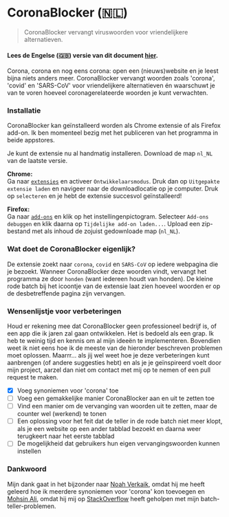 # CoronaBlocker (:netherlands:)
>CoronaBlocker vervangt viruswoorden voor vriendelijkere alternatieven.

#### Lees de Engelse (:uk:) versie van dit document [hier](/README.md). 

Corona, corona en nog eens corona: open een (nieuws)website en je leest bijna niets anders meer. CoronaBlocker vervangt woorden zoals 'corona', 'covid' en 'SARS-CoV' voor vriendelijkere alternatieven én waarschuwt je van te voren hoeveel coronagerelateerde woorden je kunt verwachten.

### Installatie
CoronaBlocker kan geïnstalleerd worden als Chrome extensie of als Firefox add-on. Ik ben momenteel bezig met het publiceren van het programma in beide appstores.

Je kunt de extensie nu al handmatig installeren. Download de map `nl_NL` van de laatste versie.

**Chrome:** <br>
Ga naar [`extensies`](chrome://extensions/) en activeer `Ontwikkelaarsmodus`. Druk dan op `Uitgepakte extensie laden` en navigeer naar de downloadlocatie op je computer. Druk op `selecteren` en je hebt de extensie succesvol geïnstalleerd!

**Firefox:** <br>
Ga naar [`add-ons`](about:addons) en klik op het instellingenpictogram. Selecteer `Add-ons debuggen` en klik daarna op `Tijdelijke add-on laden...`. Upload een zip-bestand met als inhoud de zojuist gedownloade map (`nl_NL`).

### Wat doet de CoronaBlocker eigenlijk?
De extensie zoekt naar `corona`, `covid` en `SARS-CoV` op iedere webpagina die je bezoekt. Wanneer CoronaBlocker deze woorden vindt, vervangt het programma ze door `honden` (want iedereen houdt van honden). De kleine rode batch bij het icoontje van de extensie laat zien hoeveel woorden er op de desbetreffende pagina zijn vervangen.


### Wensenlijstje voor verbeteringen
Houd er rekening mee dat CoronaBlocker geen professioneel bedrijf is, of een app die ik jaren zal gaan ontwikkelen. Het is bedoeld als een grap. Ik heb te weinig tijd en kennis om al mijn ideeën te implementeren. Bovendien weet ik niet eens hoe ik de meeste van de hieronder beschreven problemen moet oplossen. Maarrr... als jij wel weet hoe je deze verbeteringen kunt aanbrengen (of andere suggesties hebt) en als je je geïnspireerd voelt door mijn project, aarzel dan niet om contact met mij op te nemen of een pull request te maken.

- [x] Voeg synoniemen voor 'corona' toe
- [ ] Voeg een gemakkelijke manier CoronaBlocker aan en uit te zetten toe
- [ ] Vind een manier om de vervanging van woorden uit te zetten, maar de counter wel (werkend) te tonen
- [ ] Een oplossing voor het feit dat de teller in de rode batch niet meer klopt, als je een website op een ander tabblad bezoekt en daarna weer terugkeert naar het eerste tabblad
- [ ] De mogelijkheid dat gebruikers hun eigen vervangingswoorden kunnen instellen

### Dankwoord
Mijn dank gaat in het bijzonder naar [Noah Verkaik](https://github.com/Nowaha), omdat hij me heeft geleerd hoe ik meerdere synoniemen voor 'corona' kon toevoegen en [Mohsin Ali](https://github.com/mohsinaliryk), omdat hij mij op [StackOverflow](https://stackoverflow.com/questions/64459576/incremental-counter-chrome-extension-batch-javascript) heeft geholpen met mijn batch-teller-problemen.
